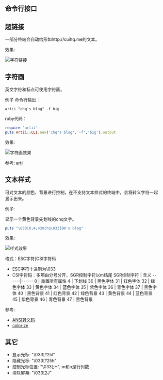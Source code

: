 命令行接口
--------------

## 超链接
一部分终端会自动给形如http://cuihq.me的文本。

效果:

![字符链接](/cli_text_a.jpg "字符链接")

## 字符画
英文字符和标点可使用字符画。

例子
命令行输出：

```shell
artii "chq's blog" -f big
```

ruby代码：

```ruby
require 'artii'
puts Artii::CLI.new('chq"s blog','-f','big').output
```

效果:

![字符画效果](/cli_text_image.jpg "字符画效果")

参考:
[artii](https://github.com/miketierney/artii "artii")

## 文本样式
可对文本的颜色、背景进行控制，在不支持文本样式的终端中，会将转义字符一起显示出来。

例子:

显示一个黄色背景先划线的chq文字。

```ruby
puts "\033[0;4;43mchq\033[0m's blog"
```

效果:

![样式效果](/cli_text_style.jpg "样式效果")

格式：ESC字符[CSI字符码

* ESC字符十进制为\033
* CSI字符码：多项由分号分开，SGR控制字符以m结尾
  SGR控制字符 | 含义
  ------|------
  0  | 重置所有属性
  4  | 下划线
  30 | 黑色字体
  31 | 红色字体
  32 | 绿色字体
  33 | 黄色字体
  34 | 蓝色字体
  35 | 紫色字体
  36 | 青色字体
  37 | 黑色字体
  40 | 黑色背景
  41 | 红色背景
  42 | 绿色背景
  43 | 黄色背景
  44 | 蓝色背景
  45 | 紫色背景
  46 | 青色背景
  47 | 黑色背景

参考:

* [ANSI转义码](http://en.wikipedia.org/wiki/ANSI_escape_code "ANSI转义码")
* [colorize](https://github.com/fazibear/colorize, "colorize")

## 其它

* 显示光标: "\\033\[?25l"
* 隐藏光标: "\\033\[?25h"
* 控制光标位置: "\\033\[<m>;<n>H", m和n是行列数
* 清除屏幕: "\\033\[2J"
